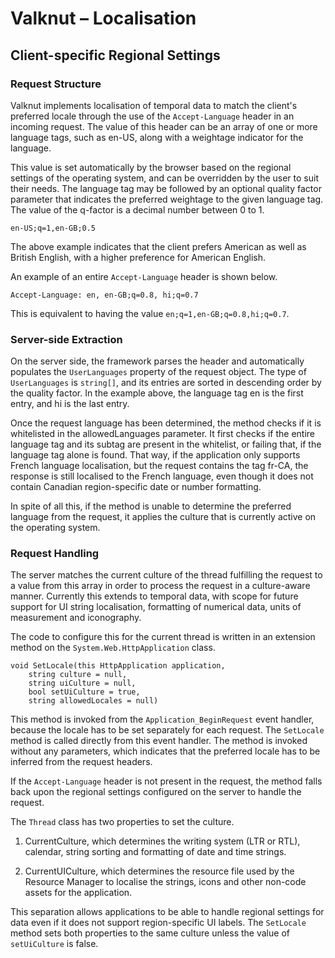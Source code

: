 # Valknut &ndash; Localisation

## Client-specific Regional Settings

### Request Structure

Valknut implements localisation of temporal data to match the client's preferred locale through the use of the `Accept-Language` header in an incoming request. The value of this header can be an array of one or more language tags, such as en-US, along with a weightage indicator for the language.

This value is set automatically by the browser based on the regional settings of the operating system, and can be overridden by the user to suit their needs. The language tag may be followed by an optional quality factor parameter that indicates the preferred weightage to the given language tag. The value of the q-factor is a decimal number between 0 to 1.

    en-US;q=1,en-GB;0.5

The above example indicates that the client prefers American as well as British English, with a higher preference for American English.

An example of an entire `Accept-Language` header is shown below.

    Accept-Language: en, en-GB;q=0.8, hi;q=0.7

This is equivalent to having the value `en;q=1,en-GB;q=0.8,hi;q=0.7`.

### Server-side Extraction

On the server side, the framework parses the header and automatically populates the `UserLanguages` property of the request object. The type of `UserLanguages` is `string[]`, and its entries are sorted in descending order by the quality factor. In the example above, the language tag en is the first entry, and hi is the last entry.

Once the request language has been determined, the method checks if it is whitelisted in the allowedLanguages parameter. It first checks if the entire language tag and its subtag are present in the whitelist, or failing that, if the language tag alone is found. That way, if the application only supports French language localisation, but the request contains the tag fr-CA, the response is still localised to the French language, even though it does not contain Canadian region-specific date or number formatting.

In spite of all this, if the method is unable to determine the preferred language from the request, it applies the culture that is currently active on the operating system.

### Request Handling

The server matches the current culture of the thread fulfilling the request to a value from this array in order to process the request in a culture-aware manner. Currently this extends to temporal data, with scope for future support for UI string localisation, formatting of numerical data, units of measurement and iconography.

The code to configure this for the current thread is written in an extension method on the `System.Web.HttpApplication` class.

    void SetLocale(this HttpApplication application, 
        string culture = null, 
        string uiCulture = null, 
        bool setUiCulture = true, 
        string allowedLocales = null)

This method is invoked from the `Application_BeginRequest` event handler, because the locale has to be set separately for each request. The `SetLocale` method is called directly from this event handler. The method is invoked without any parameters, which indicates that the preferred locale has to be inferred from the request headers.

If the `Accept-Language` header is not present in the request, the method falls back upon the regional settings configured on the server to handle the request.

The `Thread` class has two properties to set the culture.

1. CurrentCulture, which determines the writing system (LTR or RTL), calendar, string sorting and formatting of date and time strings.

2. CurrentUICulture, which determines the resource file used by the Resource Manager to localise the strings, icons and other non-code assets for the application.

This separation allows applications to be able to handle regional settings for data even if it does not support region-specific UI labels. The `SetLocale` method sets both properties to the same culture unless the value of `setUiCulture` is false.
